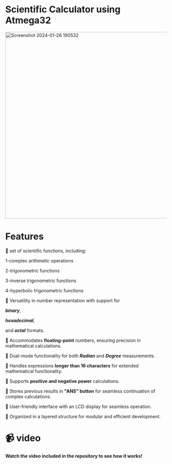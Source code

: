 # Scientific Calculator using Atmega32

<img width="581" alt="Screenshot 2024-01-26 190532" src="https://github.com/raghadislam/scientific_calculator/assets/112733878/b59ec79a-88a2-4fdc-b003-3cf51c12dea7">

# Features

📌 set of scientific functions, including:

1-complex arithmetic operations

2-trigonometric functions

3-inverse trigonometric functions

4-hyperbolic trigonometric functions


📌 Versatility in number representation with support for

_**binary**_,

**_hexadecimal_**,

and **_octal_** formats.

📌 Accommodates **floating-point** numbers, ensuring precision in mathematical calculations.

📌 Dual-mode functionality for both **_Radian_** and **_Degree_** measurements.

📌 Handles expressions **longer than 16 characters** for extended mathematical functionality.

📌 Supports **positive and negative power** calculations.

📌 Stores previous results in **"ANS" button** for seamless continuation of complex calculations.

📌 User-friendly interface with an LCD display for seamless operation.

📌 Organized in a layered structure for modular and efficient development.

# 📹 video 

**Watch the video included in the repository to see how it works!**

